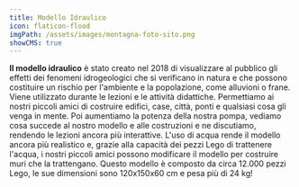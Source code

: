 ```yaml
---
title: Modello Idraulico
icon: flaticon-flood
imgPath: /assets/images/montagna-foto-sito.png
showCMS: true
---
```

**Il modello idraulico** è stato creato nel 2018 di visualizzare al pubblico gli effetti dei fenomeni idrogeologici che si verificano in natura e che possono costituire un rischio per l'ambiente e la popolazione, come alluvioni o frane. Viene utilizzato durante le lezioni e le attività didattiche. Permettiamo ai nostri piccoli amici di costruire edifici, case, città, ponti e qualsiasi cosa gli venga in mente. Poi aumentiamo la potenza della nostra pompa, vediamo cosa succede al nostro modello e alle costruzioni e ne discutiamo, rendendo le lezioni ancora più interattive. L'uso di acqua rende il modello ancora più realistico e, grazie alla capacità dei pezzi Lego di trattenere l'acqua, i nostri piccoli amici possono modificare il modello per costruire muri che la trattengano. Questo modello è composto da circa 12.000 pezzi Lego, le sue dimensioni sono 120x150x60 cm e pesa più di 24 kg!